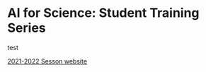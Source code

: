 # AI for Science: Student Training Series

test

[2021-2022 Sesson website](https://www.alcf.anl.gov/alcf-ai-science-training-series)


